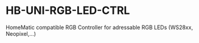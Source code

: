# HB-UNI-RGB-LED-CTRL
HomeMatic compatible RGB Controller for adressable RGB LEDs (WS28xx, Neopixel,...)

